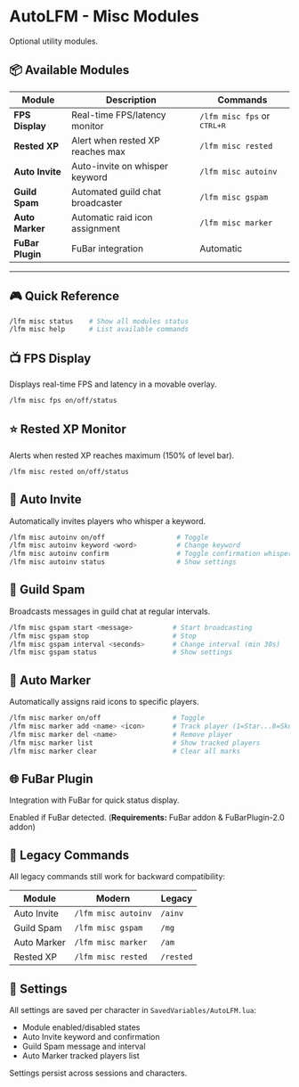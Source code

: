 # AutoLFM - Misc Modules

Optional utility modules.

## 📦 Available Modules

| Module | Description | Commands |
|--------|-------------|----------|
| **FPS Display** | Real-time FPS/latency monitor | `/lfm misc fps` or <kbd>CTRL+R</kbd> |
| **Rested XP** | Alert when rested XP reaches max | `/lfm misc rested` |
| **Auto Invite** | Auto-invite on whisper keyword | `/lfm misc autoinv` |
| **Guild Spam** | Automated guild chat broadcaster | `/lfm misc gspam` |
| **Auto Marker** | Automatic raid icon assignment | `/lfm misc marker` |
| **FuBar Plugin** | FuBar integration | Automatic |

---

## 🎮 Quick Reference

```bash
/lfm misc status    # Show all modules status
/lfm misc help      # List available commands
```

## 📺 FPS Display

Displays real-time FPS and latency in a movable overlay.
```bash
/lfm misc fps on/off/status
```

## ⭐ Rested XP Monitor

Alerts when rested XP reaches maximum (150% of level bar).
```bash
/lfm misc rested on/off/status
```

## 💌 Auto Invite

Automatically invites players who whisper a keyword.
```bash
/lfm misc autoinv on/off                  # Toggle
/lfm misc autoinv keyword <word>          # Change keyword
/lfm misc autoinv confirm                 # Toggle confirmation whisper
/lfm misc autoinv status                  # Show settings
```

## 🏰 Guild Spam

Broadcasts messages in guild chat at regular intervals.
```bash
/lfm misc gspam start <message>          # Start broadcasting
/lfm misc gspam stop                     # Stop
/lfm misc gspam interval <seconds>       # Change interval (min 30s)
/lfm misc gspam status                   # Show settings
```

## 🎯 Auto Marker

Automatically assigns raid icons to specific players.

```bash
/lfm misc marker on/off                  # Toggle
/lfm misc marker add <name> <icon>       # Track player (1=Star...8=Skull)
/lfm misc marker del <name>              # Remove player
/lfm misc marker list                    # Show tracked players
/lfm misc marker clear                   # Clear all marks
```

## 🌐 FuBar Plugin

Integration with FuBar for quick status display.

Enabled if FuBar detected. (**Requirements:** FuBar addon & FuBarPlugin-2.0 addon)


## 🔄 Legacy Commands

All legacy commands still work for backward compatibility:

| Module | Modern | Legacy |
|--------|--------|--------|
| Auto Invite | `/lfm misc autoinv` | `/ainv` |
| Guild Spam | `/lfm misc gspam` | `/mg` |
| Auto Marker | `/lfm misc marker` | `/am` |
| Rested XP | `/lfm misc rested` | `/rested` |

## 💾 Settings

All settings are saved per character in `SavedVariables/AutoLFM.lua`:
- Module enabled/disabled states
- Auto Invite keyword and confirmation
- Guild Spam message and interval
- Auto Marker tracked players list

Settings persist across sessions and characters.
